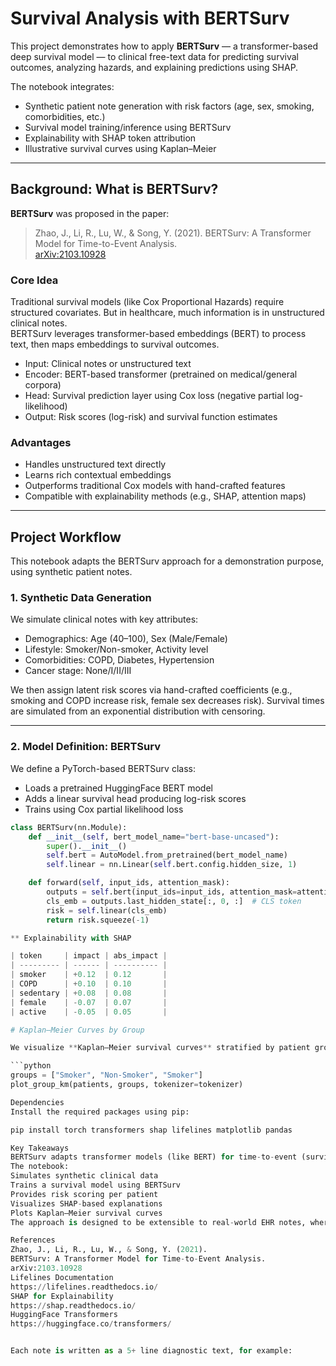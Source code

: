 # Survival Analysis with BERTSurv

This project demonstrates how to apply **BERTSurv** — a transformer-based deep survival model — to clinical free-text data for predicting survival outcomes, analyzing hazards, and explaining predictions using SHAP.  

The notebook integrates:
- Synthetic patient note generation with risk factors (age, sex, smoking, comorbidities, etc.)
- Survival model training/inference using BERTSurv
- Explainability with SHAP token attribution
- Illustrative survival curves using Kaplan–Meier

---

## Background: What is BERTSurv?

**BERTSurv** was proposed in the paper:  
> Zhao, J., Li, R., Lu, W., & Song, Y. (2021). BERTSurv: A Transformer Model for Time-to-Event Analysis.  
> [arXiv:2103.10928](https://arxiv.org/abs/2103.10928)

### Core Idea
Traditional survival models (like Cox Proportional Hazards) require structured covariates. But in healthcare, much information is in unstructured clinical notes.  
BERTSurv leverages transformer-based embeddings (BERT) to process text, then maps embeddings to survival outcomes.

- Input: Clinical notes or unstructured text  
- Encoder: BERT-based transformer (pretrained on medical/general corpora)  
- Head: Survival prediction layer using Cox loss (negative partial log-likelihood)  
- Output: Risk scores (log-risk) and survival function estimates  

### Advantages
- Handles unstructured text directly  
- Learns rich contextual embeddings  
- Outperforms traditional Cox models with hand-crafted features  
- Compatible with explainability methods (e.g., SHAP, attention maps)  

---

## Project Workflow

This notebook adapts the BERTSurv approach for a demonstration purpose, using synthetic patient notes.

### 1. Synthetic Data Generation
We simulate clinical notes with key attributes:

- Demographics: Age (40–100), Sex (Male/Female)  
- Lifestyle: Smoker/Non-smoker, Activity level  
- Comorbidities: COPD, Diabetes, Hypertension  
- Cancer stage: None/I/II/III


We then assign latent risk scores via hand-crafted coefficients (e.g., smoking and COPD increase risk, female sex decreases risk). Survival times are simulated from an exponential distribution with censoring.

---

### 2. Model Definition: BERTSurv
We define a PyTorch-based BERTSurv class:

- Loads a pretrained HuggingFace BERT model  
- Adds a linear survival head producing log-risk scores  
- Trains using Cox partial likelihood loss  

```python
class BERTSurv(nn.Module):
    def __init__(self, bert_model_name="bert-base-uncased"):
        super().__init__()
        self.bert = AutoModel.from_pretrained(bert_model_name)
        self.linear = nn.Linear(self.bert.config.hidden_size, 1)

    def forward(self, input_ids, attention_mask):
        outputs = self.bert(input_ids=input_ids, attention_mask=attention_mask)
        cls_emb = outputs.last_hidden_state[:, 0, :]  # CLS token
        risk = self.linear(cls_emb)
        return risk.squeeze(-1)

** Explainability with SHAP

| token     | impact | abs_impact |
| --------- | ------ | ---------- |
| smoker    | +0.12  | 0.12       |
| COPD      | +0.10  | 0.10       |
| sedentary | +0.08  | 0.08       |
| female    | -0.07  | 0.07       |
| active    | -0.05  | 0.05       |

# Kaplan–Meier Curves by Group

We visualize **Kaplan–Meier survival curves** stratified by patient group labels (e.g., `"Smoker"` vs `"Non-Smoker"`):

```python
groups = ["Smoker", "Non-Smoker", "Smoker"]
plot_group_km(patients, groups, tokenizer=tokenizer)

Dependencies
Install the required packages using pip:

pip install torch transformers shap lifelines matplotlib pandas

Key Takeaways
BERTSurv adapts transformer models (like BERT) for time-to-event (survival) analysis directly from free-text data.
The notebook:
Simulates synthetic clinical data
Trains a survival model using BERTSurv
Provides risk scoring per patient
Visualizes SHAP-based explanations
Plots Kaplan–Meier survival curves
The approach is designed to be extensible to real-world EHR notes, where explainability and hazard modeling are crucial.

References
Zhao, J., Li, R., Lu, W., & Song, Y. (2021).
BERTSurv: A Transformer Model for Time-to-Event Analysis.
arXiv:2103.10928
Lifelines Documentation
https://lifelines.readthedocs.io/
SHAP for Explainability
https://shap.readthedocs.io/
HuggingFace Transformers
https://huggingface.co/transformers/


Each note is written as a 5+ line diagnostic text, for example:

